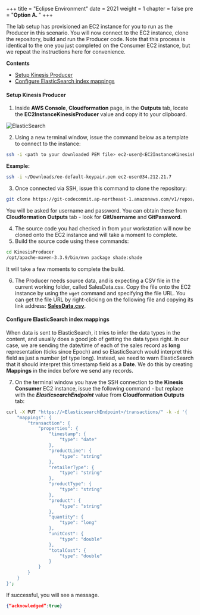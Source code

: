 +++
title = "Eclipse Environment"
date = 2021
weight = 1
chapter = false
pre = "<b>Option A. </b>"
+++

The lab setup has provisioned an EC2 instance for you to run as the Producer in this scenario. You will now connect to the EC2 instance, clone the repository, build and run the Producer code. Note that this process is identical to the one you just completed on the Consumer EC2 instance, but we repeat the instructions here for convenience.

**Contents**
- [Setup Kinesis Producer](#setup-kinesis-producer)
- [Configure ElasticSearch index mappings](#configure-elasticsearch-index-mappings)

#### Setup Kinesis Producer

1. Inside **AWS Console**, **Cloudformation** page, in the **Outputs** tab, locate the **EC2InstanceKinesisProducer** value and copy it to your clipboard.

![ElasticSearch](/images/3/11.png?width=90pc)

2. Using a new terminal window, issue the command below as a template to connect to the instance:
```bash
ssh -i <path to your downloaded PEM file> ec2-user@<EC2InstanceKinesisProducer>
```

**Example:**
```bash
ssh -i ~/Downloads/ee-default-keypair.pem ec2-user@34.212.21.7
```

3. Once connected via SSH, issue this command to clone the repository:
```bash
git clone https://git-codecommit.ap-northeast-1.amazonaws.com/v1/repos/KinesisProducer
```
You will be asked for username and password. You can obtain these from **Cloudformation Outputs** tab - look for **GitUsername** and **GitPassword**.

4. The source code you had checked in from your workstation will now be cloned onto the EC2 instance and will take a moment to complete.
5. Build the source code using these commands:
```bash
cd KinesisProducer
/opt/apache-maven-3.3.9/bin/mvn package shade:shade
```

It will take a few moments to complete the build.

6. The Producer needs source data, and is expecting a CSV file in the current working folder, called SalesData.csv. Copy the file onto the EC2 instance by using the ```wget``` command and specifying the file URL. You can get the file URL by right-clicking on the following file and copying its link address: [**SalesData.csv**](https://workshops.devax.academy/monoliths-to-microservices/module5/files/SalesData.csv).

#### Configure ElasticSearch index mappings

When data is sent to ElasticSearch, it tries to infer the data types in the content, and usually does a good job of getting the data types right. In our case, we are sending the date/time of each of the sales record as **long** representation (ticks since Epoch) and so ElasticSearch would interpret this field as just a number (of type long). Instead, we need to warn ElasticSearch that it should interpret this timestamp field as a **Date**. We do this by creating **Mappings** in the index before we send any records.

7. On the terminal window you have the SSH connection to the **Kinesis Consumer** EC2 instance, issue the following command - but replace with the ***ElasticsearchEndpoint*** value from **Cloudformation Outputs** tab:
```bash
curl -X PUT "https://<ElasticsearchEndpoint>/transactions/" -k -d '{
	"mappings": {
		"transaction": {
			"properties": {
				"timestamp": {
					"type": "date"
				},
				"productLine": {
					"type": "string"
				},
				"retailerType": {
					"type": "string"
				},
				"productType": {
					"type": "string"
				},
				"product": {
					"type": "string"
				},
				"quantity": {
					"type": "long"
				},
				"unitCost": {
					"type": "double"
				},
				"totalCost": {
					"type": "double"
				}
			}
		}
	}
}';
```

If successful, you will see a message.

```json
{“acknowledged”:true}
```
